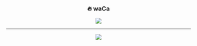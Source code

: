 <div align="center">  

  ### 🔥 waCa
  
  <a href="https://velog.io/@waca"><img src="https://img.shields.io/badge/waca-3DDC84?style=flat-square&logo=Velog&logoColor=white"></a>
  
  ---
  
  <img src="https://github-readme-stats.vercel.app/api/top-langs/api?username=wacav&exclude_repo=tgd_custom&theme=dracula&hide=css,html&layout=compact"/>
  
</div>
